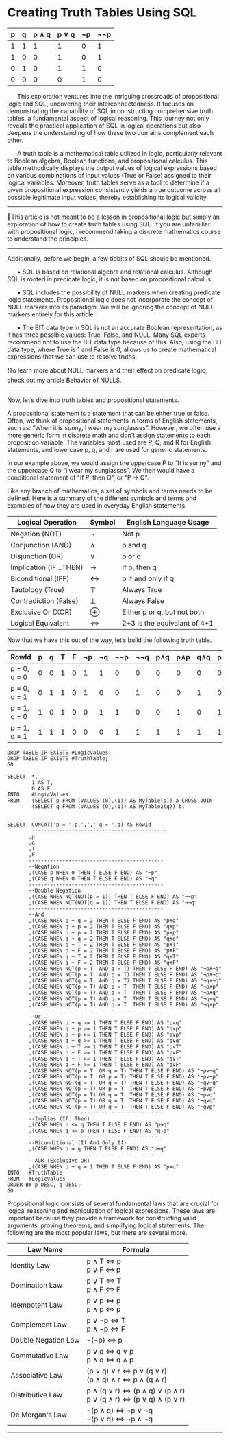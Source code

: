 # Creating Truth Tables Using SQL

| p | q | p ∧ q | p ∨ q | ¬p | ¬¬p |
|---|---|-------|-------|----|-----|
| 1 | 1 | 1     | 1     | 0  | 1   |
| 1 | 0 | 0     | 1     | 0  | 1   |
| 0 | 1 | 0     | 1     | 1  | 0   |
| 0 | 0 | 0     | 0     | 1  | 0   |

&nbsp;&nbsp;&nbsp;&nbsp;&nbsp;&nbsp;This exploration ventures into the intriguing crossroads of propositional logic and SQL, uncovering their interconnectedness. It focuses on demonstrating the capability of SQL in constructing comprehensive truth tables, a fundamental aspect of logical reasoning. This journey not only reveals the practical application of SQL in logical operations but also deepens the understanding of how these two domains complement each other.

&nbsp;&nbsp;&nbsp;&nbsp;&nbsp;&nbsp;A truth table is a mathematical table utilized in logic, particularly relevant to Boolean algebra, Boolean functions, and propositional calculus. This table methodically displays the output values of logical expressions based on various combinations of input values (True or False) assigned to their logical variables. Moreover, truth tables serve as a tool to determine if a given propositional expression consistently yields a true outcome across all possible legitimate input values, thereby establishing its logical validity.

----------

🔌This article is not meant to be a lesson in propositional logic but simply an exploration of how to create truth tables using SQL.  If you are unfamiliar with propositional logic, I recommend taking a discrete mathematics course to understand the principles.

----------

Additionally, before we begin, a few tidbits of SQL should be mentioned.  

&nbsp;&nbsp;&nbsp;&nbsp;&nbsp;&nbsp;•	SQL is based on relational algebra and relational calculus.  Although SQL is rooted in predicate logic, it is not based on propositional calculus.

&nbsp;&nbsp;&nbsp;&nbsp;&nbsp;&nbsp;•	SQL includes the possibility of NULL markers when creating predicate logic statements.   Propositional logic does not incorporate the concept of NULL markers into its paradigm.  We will be ignoring the concept of NULL markers entirely for this article.

&nbsp;&nbsp;&nbsp;&nbsp;&nbsp;&nbsp;•	The BIT data type in SQL is not an accurate Boolean representation, as it has three possible values: True, False, and NULL.  Many SQL experts recommend not to use the BIT data type because of this.  Also, using the BIT data type, where True is 1 and False is 0, allows us to create mathematical expressions that we can use to resolve truths.   

❗To learn more about NULL markers and their effect on predicate logic, check out my article Behavior of NULLS.

-----------------------------------

Now, let’s dive into truth tables and propositional statements.

A propositional statement is a statement that can be either true or false.  Often, we think of propositional statements in terms of English statements, such as: “When it is sunny, I wear my sunglasses”.  However, we often use a more generic form in discrete math and don’t assign statements to each proposition variable. The variables most used are P, Q, and R for English statements, and lowercase p, q, and r are used for generic statements.

In our example above, we would assign the uppercase P to “It is sunny” and the uppercase Q to “I wear my sunglasses".  We then would have a conditional statement of "If P, then Q", or "P → Q".

Like any branch of mathematics, a set of symbols and terms needs to be defined.  Here is a summary of the different symbols and terms and examples of how they are used in everyday English statements. 

| Logical Operation       | Symbol |   English Language Usage     |
|-------------------------|--------|------------------------------|
| Negation (NOT)          | ¬      | Not p                        |
| Conjunction (AND)       | ∧      | p and q                      |
| Disjunction (OR)        | ∨      | p or q                       |
| Implication (IF...THEN) | →      | If p, then q                 |
| Biconditional (IFF)     | ↔      | p if and only if q           |
| Tautology (True)        | ⊤      | Always True                  |
| Contradiction (False)   | ⊥      | Always False                 |
| Exclusive Or (XOR)      | ⊕     | Either p or q, but not both  |
| Logical Equivalant      | ⇔     | 2+3 is the equivalant of 4+1 |

Now that we have this out of the way, let’s build the following truth table.

| RowId       | p | q | T | F | ¬p | ¬q | ¬¬p | ¬¬q | p∧q | p∧p | q∧q | p∧T | p∧F | q∧T | q∧F | ¬p∧¬q | ¬p∧¬p | ¬q∧¬q | ¬p∧p | ¬p∧q | ¬q∧q | ¬q∧p | p∨q | q∨p | p∨p | q∨q | p∨T | p∨F | q∨T | q∨F | ¬p∨¬q | ¬p∨¬p | ¬q∨¬q | ¬p∨p | ¬p∨q | ¬q∨q | ¬q∨p | p→q | q→p | p↔q | p⊕q |
|-------------|---|---|---|---|----|----|-----|-----|-----|-----|-----|-----|-----|-----|-----|-------|-------|-------|------|------|------|------|-----|-----|-----|-----|-----|-----|-----|-----|-------|-------|-------|------|------|------|------|-----|-----|-----|------|
| p = 0, q = 0| 0 | 0 | 1 | 0 |  1 |  1 |   0 |   0 |   0 |   0 |   0 |   0 |   0 |   0 |   0 |     1 |     1 |     1 |    0 |    0 |    0 |    0 |   0 |   0 |   0 |   0 |   1 |   0 |   1 |   0 |     1 |     1 |     1 |    1 |    1 |    1 |    1 |   1 |   1 |   1 |    0 |
| p = 0, q = 1| 0 | 1 | 1 | 0 |  1 |  0 |   0 |   1 |   0 |   0 |   1 |   0 |   0 |   1 |   0 |     1 |     1 |     0 |    0 |    1 |    1 |    1 |   1 |   1 |   0 |   1 |   1 |   0 |   1 |   1 |     0 |     1 |     1 |    1 |    1 |    1 |    1 |   1 |   0 |   0 |    1 |
| p = 1, q = 0| 1 | 0 | 1 | 0 |  0 |  1 |   1 |   0 |   0 |   1 |   0 |   1 |   0 |   0 |   0 |     1 |     0 |     1 |    0 |    0 |    0 |    0 |   1 |   1 |   1 |   0 |   1 |   1 |   1 |   0 |     0 |     0 |     1 |    1 |    1 |    0 |    0 |   0 |   0 |   1 |    0 |
| p = 1, q = 1| 1 | 1 | 1 | 0 |  0 |  0 |   1 |   1 |   1 |   1 |   1 |   1 |   0 |   1 |   0 |     0 |     0 |     0 |    0 |    0 |    0 |    0 |   1 |   1 |   1 |   1 |   1 |   1 |   1 |   1 |     0 |     0 |     0 |    0 |    1 |    1 |    1 |   1 |   1 |   1 |    0 |



```
DROP TABLE IF EXISTS #LogicValues;
DROP TABLE IF EXISTS #TruthTable;
GO

SELECT  *,
        1 AS T,
        0 AS F
INTO    #LogicValues
FROM    (SELECT p FROM (VALUES (0),(1)) AS MyTable(p)) a CROSS JOIN
        (SELECT q FROM (VALUES (0),(1)) AS MyTable2(q)) b;


SELECT  CONCAT('p = ',p,',',' q = ',q) AS RowId
        --------------------------------------------
       ,p
       ,q
       ,T
       ,F
       --------------------------------------------
       --Negation
       ,(CASE p WHEN 0 THEN T ELSE F END) AS "¬p"
       ,(CASE q WHEN 0 THEN T ELSE F END) AS "¬q"
       --------------------------------------------
       --Double Negation
       ,(CASE WHEN NOT(NOT(p = 1)) THEN T ELSE F END) AS "¬¬p"
       ,(CASE WHEN NOT(NOT(q = 1)) THEN T ELSE F END) AS "¬¬q"
       --------------------------------------------
       --And
       ,(CASE WHEN p + q = 2 THEN T ELSE F END) AS "p∧q"
       ,(CASE WHEN q + p = 2 THEN T ELSE F END) AS "q∧p"
       ,(CASE WHEN p + p = 2 THEN T ELSE F END) AS "p∧p"
       ,(CASE WHEN q + q = 2 THEN T ELSE F END) AS "q∧q"
       ,(CASE WHEN p + T = 2 THEN T ELSE F END) AS "p∧T"
       ,(CASE WHEN p + F = 2 THEN T ELSE F END) AS "p∧F"
       ,(CASE WHEN q + T = 2 THEN T ELSE F END) AS "q∧T"
       ,(CASE WHEN q + F = 2 THEN T ELSE F END) AS "q∧F"
       ,(CASE WHEN NOT(p = T  AND q = T) THEN T ELSE F END) AS "¬p∧¬q"
       ,(CASE WHEN NOT(p = T  AND p = T) THEN T ELSE F END) AS "¬p∧¬p"
       ,(CASE WHEN NOT(q = T  AND q = T) THEN T ELSE F END) AS "¬q∧¬q"
       ,(CASE WHEN NOT(p = T) AND p = T  THEN T ELSE F END) AS "¬p∧p"
       ,(CASE WHEN NOT(p = T) AND q = T  THEN T ELSE F END) AS "¬p∧q"
       ,(CASE WHEN NOT(p = T) AND q = T  THEN T ELSE F END) AS "¬q∧q"
       ,(CASE WHEN NOT(p = T) AND q = T  THEN T ELSE F END) AS "¬q∧p"
       --------------------------------------------
       --Or
       ,(CASE WHEN p + q >= 1 THEN T ELSE F END) AS "p∨q"
       ,(CASE WHEN q + p >= 1 THEN T ELSE F END) AS "q∨p"
       ,(CASE WHEN p + p >= 1 THEN T ELSE F END) AS "p∨p"
       ,(CASE WHEN q + q >= 1 THEN T ELSE F END) AS "q∨q"
       ,(CASE WHEN p + T >= 1 THEN T ELSE F END) AS "p∨T"
       ,(CASE WHEN p + F >= 1 THEN T ELSE F END) AS "p∨F"
       ,(CASE WHEN q + T >= 1 THEN T ELSE F END) AS "q∨T"
       ,(CASE WHEN q + F >= 1 THEN T ELSE F END) AS "q∨F"
       ,(CASE WHEN NOT(p = T  OR q = T) THEN T ELSE F END) AS "¬p∨¬q"
       ,(CASE WHEN NOT(p = T  OR p = T) THEN T ELSE F END) AS "¬p∨¬p"
       ,(CASE WHEN NOT(q = T  OR q = T) THEN T ELSE F END) AS "¬q∨¬q"
       ,(CASE WHEN NOT(p = T) OR p = T  THEN T ELSE F END) AS "¬p∨p"
       ,(CASE WHEN NOT(p = T) OR q = T  THEN T ELSE F END) AS "¬p∨q"
       ,(CASE WHEN NOT(p = T) OR q = T  THEN T ELSE F END) AS "¬q∨q"
       ,(CASE WHEN NOT(p = T) OR q = T  THEN T ELSE F END) AS "¬q∨p"
       --------------------------------------------
       --Implies (If..Then)
       ,(CASE WHEN p <= q THEN T ELSE F END) AS "p→q"
       ,(CASE WHEN q <= p THEN T ELSE F END) AS "q→p"
       --------------------------------------------
       --Biconditional (If And Only If)
       ,(CASE WHEN p = q THEN T ELSE F END) AS "p↔q"
       --------------------------------------------
       --XOR (Exclusive OR)
       ,(CASE WHEN p + q = 1 THEN T ELSE F END) AS "p⊕q"	
INTO   #TruthTable
FROM   #LogicValues
ORDER BY p DESC, q DESC;
GO
```

Propositional logic consists of several fundamental laws that are crucial for logical reasoning and manipulation of logical expressions. These laws are important because they provide a framework for constructing valid arguments, proving theorems, and simplifying logical statements. The following are the most popular laws, but there are several more.

|      Law Name        |             Formula              |
|----------------------|----------------------------------|
| Identity Law         | p ∧ T ⇔ p<br>p ∨ F ⇔ p         |
| Domination Law       | p ∨ T ⇔ T<br>p ∧ F ⇔ F         |
| Idempotent Law       | p ∨ p ⇔ p<br>p ∧ p ⇔ p         |
| Complement Law       | p ∨ ¬p ⇔ T<br>p ∧ ¬p ⇔ F       |
| Double Negation Law  | ¬(¬p) ⇔ p                       |
| Commutative Law      | p ∨ q ⇔ q ∨ p<br>p ∧ q ⇔ q ∧ p |
| Associative Law      | (p ∨ q) ∨ r ⇔ p ∨ (q ∨ r)<br>(p ∧ q) ∧ r ⇔ p ∧ (q ∧ r)             |
| Distributive Law     | p ∧ (q ∨ r) ⇔ (p ∧ q) ∨ (p ∧ r)<br>p ∨ (q ∧ r) ⇔ (p ∨ q) ∧ (p ∨ r) |
| De Morgan's Law      | ¬(p ∧ q) ⇔ ¬p ∨ ¬q<br>¬(p ∨ q) ⇔ ¬p ∧ ¬q                            |

---------------
